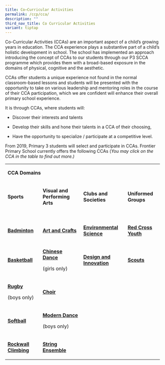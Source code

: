 ```yaml
---
title: Co–Curricular Activities
permalink: /ccp/cca/
description: ""
third_nav_title: Co Curricular Activities
variant: tiptap
---
```

<p>Co-Curricular Activities (CCAs) are an important aspect of a child’s growing
years in education. The CCA experience plays a substantive part of a child’s
holistic development in school. The school has implemented an approach
introducing the concept of CCAs to our students through our P3 SCCA programme
which provides them with a broad-based exposure in the domains of physical,
cognitive and the aesthetic.</p>
<p>CCAs offer students a unique experience not found in the normal classroom-based
lessons and students will be presented with the opportunity to take on
various leadership and mentoring roles in the course of their CCA participation,
which we are confident will enhance their overall primary school experience.</p>
<p>It is through CCAs, where students will:</p>
<ul data-tight="true" class="tight">
<li>
<p>Discover their interests and talents</p>
</li>
<li>
<p>Develop their skills and hone their talents in a CCA of their choosing,</p>
</li>
<li>
<p>Have the opportunity to specialize / participate at a competitive level.</p>
</li>
</ul>
<p>From 2019, Primary 3 students will select and participate in CCAs. Frontier
Primary School currently offers the following CCAs (<em>You may click on the CCA in the table to find out more.)</em>
</p>
<table style="minWidth: 100px">
<colgroup>
<col>
<col>
<col>
<col>
</colgroup>
<tbody>
<tr>
<td rowspan="1" colspan="4">
<p><strong>CCA Domains</strong>
</p>
</td>
</tr>
<tr>
<td rowspan="1" colspan="1">
<p><strong>Sports</strong>
</p>
</td>
<td rowspan="1" colspan="1">
<p><strong>Visual and Performing Arts</strong>
</p>
</td>
<td rowspan="1" colspan="1">
<p><strong>Clubs and Societies</strong>
</p>
</td>
<td rowspan="1" colspan="1">
<p><strong>Uniformed Groups</strong>
</p>
</td>
</tr>
<tr>
<td rowspan="1" colspan="4">
<p></p>
</td>
</tr>
<tr>
<td rowspan="1" colspan="1">
<p><strong><a href="/ccp/cca/sports/badminton/" rel="noopener" target="_blank">Badminton</a></strong>
</p>
</td>
<td rowspan="1" colspan="1">
<p><strong><a href="/ccp/cca/visual-and-performing-arts/art-club/" rel="noopener" target="_blank">Art and Crafts</a></strong>
</p>
</td>
<td rowspan="1" colspan="1">
<p><strong><a href="/ccp/cca/clubs-societies/environmental-club/" rel="noopener" target="_blank">Environmental Science</a></strong>
</p>
</td>
<td rowspan="1" colspan="1">
<p><strong><a href="/ccp/cca/uniformed-groups/red-cross/" rel="noopener" target="_blank">Red Cross Youth</a></strong>
</p>
</td>
</tr>
<tr>
<td rowspan="1" colspan="1">
<p><strong><a href="/ccp/cca/sports/basketball/" rel="noopener" target="_blank">Basketball</a></strong>
</p>
</td>
<td rowspan="1" colspan="1">
<p><strong><a href="/ccp/cca/chinese-dance/" rel="noopener" target="_blank">Chinese Dance</a></strong>
</p>
<p>(girls only)</p>
</td>
<td rowspan="1" colspan="1">
<p><strong><a href="/ccp/cca/clubs-societies/robotics-and-new-media-club/" rel="noopener" target="_blank">Design and Innovation</a></strong>
</p>
</td>
<td rowspan="1" colspan="1">
<p><strong><a href="/ccp/cca/uniformed-groups/scouts/" rel="noopener" target="_blank">Scouts</a></strong>
</p>
</td>
</tr>
<tr>
<td rowspan="1" colspan="1">
<p><strong><a href="/ccp/cca/sports/rugby/" rel="noopener" target="_blank">Rugby</a></strong>
</p>
<p>(boys only)</p>
</td>
<td rowspan="1" colspan="1">
<p><strong><a href="/ccp/cca/sports/choir/" rel="noopener" target="_blank">Choir</a></strong>
</p>
</td>
<td rowspan="1" colspan="1">
<p></p>
</td>
<td rowspan="1" colspan="1">
<p></p>
</td>
</tr>
<tr>
<td rowspan="1" colspan="1">
<p><strong><a href="/ccp/cca/sports/softball/" rel="noopener" target="_blank">Softball</a></strong>
</p>
</td>
<td rowspan="1" colspan="1">
<p><strong><a href="/ccp/cca/danzwhiz/" rel="noopener" target="_blank">Modern Dance</a></strong>
</p>
<p>(boys only)</p>
</td>
<td rowspan="1" colspan="1">
<p></p>
</td>
<td rowspan="1" colspan="1">
<p></p>
</td>
</tr>
<tr>
<td rowspan="1" colspan="1">
<p><strong><a href="/ccp/cca/sports/sport-climbing/" rel="noopener" target="_blank">Rockwall Climbing</a></strong>
</p>
</td>
<td rowspan="1" colspan="1">
<p><strong><a href="/ccp/cca/string-ensemble/" rel="noopener" target="_blank">String Ensemble</a></strong>
</p>
</td>
<td rowspan="1" colspan="1">
<p></p>
</td>
<td rowspan="1" colspan="1">
<p></p>
</td>
</tr>
</tbody>
</table>
<p></p>